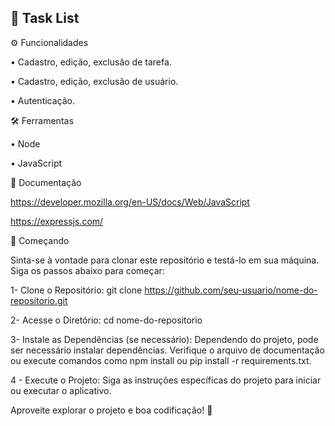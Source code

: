 ## 📝 Task List

⚙️ Funcionalidades

• Cadastro, edição, exclusão de tarefa.

• Cadastro, edição, exclusão de usuário.

• Autenticação.

🛠️ Ferramentas

• Node

• JavaScript

📖 Documentação

https://developer.mozilla.org/en-US/docs/Web/JavaScript

https://expressjs.com/

🚀 Começando

Sinta-se à vontade para clonar este repositório e testá-lo em sua máquina. Siga os passos abaixo para começar:

1- Clone o Repositório:
git clone https://github.com/seu-usuario/nome-do-repositorio.git

2- Acesse o Diretório:
cd nome-do-repositorio

3- Instale as Dependências (se necessário):
Dependendo do projeto, pode ser necessário instalar dependências. Verifique o arquivo de documentação ou execute comandos como npm install ou pip install -r requirements.txt.

4 - Execute o Projeto:
Siga as instruções específicas do projeto para iniciar ou executar o aplicativo.

Aproveite explorar o projeto e boa codificação! 🚀
